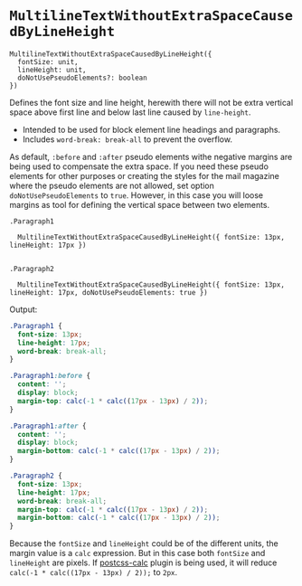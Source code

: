 # `MultilineTextWithoutExtraSpaceCausedByLineHeight`

```
MultilineTextWithoutExtraSpaceCausedByLineHeight({ 
  fontSize: unit, 
  lineHeight: unit, 
  doNotUsePseudoElements?: boolean 
})
```

Defines the font size and line height, herewith there will not be extra vertical space above first line and below last
line caused by `line-height`. 

* Intended to be used for block element line headings and paragraphs.
* Includes `word-break: break-all` to prevent the overflow.

As default, `:before` and `:after` pseudo elements withe negative margins are being used to compensate the extra space.
If you need these pseudo elements for other purposes or creating the styles for the mail magazine where the pseudo elements
are not allowed, set option `doNotUsePseudoElements` to `true`. However, in this case you will loose margins as tool for
defining the vertical space between two elements.

```stylus
.Paragraph1

  MultilineTextWithoutExtraSpaceCausedByLineHeight({ fontSize: 13px, lineHeight: 17px })


.Paragraph2

  MultilineTextWithoutExtraSpaceCausedByLineHeight({ fontSize: 13px, lineHeight: 17px, doNotUsePseudoElements: true })
```

Output:

```css
.Paragraph1 {
  font-size: 13px;
  line-height: 17px;
  word-break: break-all;
}

.Paragraph1:before {
  content: '';
  display: block;
  margin-top: calc(-1 * calc((17px - 13px) / 2));
}

.Paragraph1:after {
  content: '';
  display: block;
  margin-bottom: calc(-1 * calc((17px - 13px) / 2));
}

.Paragraph2 {
  font-size: 13px;
  line-height: 17px;
  word-break: break-all;
  margin-top: calc(-1 * calc((17px - 13px) / 2));
  margin-bottom: calc(-1 * calc((17px - 13px) / 2));
}
```

Because the `fontSize` and `lineHeight` could be of the different units, the margin value is a `calc` expression.
But in this case both `fontSize` and `lineHeight` are pixels. If [postcss-calc](https://github.com/postcss/postcss-calc)
plugin is being used, it will reduce `calc(-1 * calc((17px - 13px) / 2));` to `2px`.
